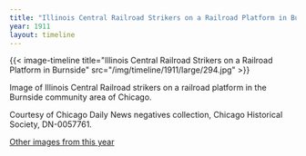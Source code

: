 ```yaml
---
title: "Illinois Central Railroad Strikers on a Railroad Platform in Burnside"
year: 1911
layout: timeline
---
```


{{< image-timeline title="Illinois Central Railroad Strikers on a Railroad Platform in Burnside" src="/img/timeline/1911/large/294.jpg" >}}


Image of Illinois Central Railroad strikers on a railroad platform in the Burnside community area of Chicago. 

Courtesy of Chicago Daily News negatives collection, Chicago Historical Society, DN-0057761. 

[Other images from this year](/historical/timeline/1911)